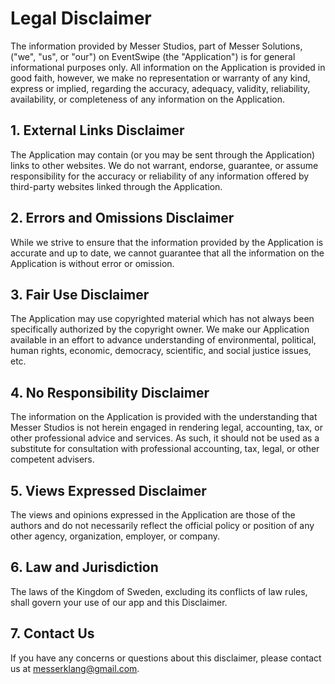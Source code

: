 # Legal Disclaimer

The information provided by Messer Studios, part of Messer Solutions, ("we", "us", or "our") on EventSwipe (the "Application") is for general informational purposes only. All information on the Application is provided in good faith, however, we make no representation or warranty of any kind, express or implied, regarding the accuracy, adequacy, validity, reliability, availability, or completeness of any information on the Application.

## 1. External Links Disclaimer

The Application may contain (or you may be sent through the Application) links to other websites. We do not warrant, endorse, guarantee, or assume responsibility for the accuracy or reliability of any information offered by third-party websites linked through the Application.

## 2. Errors and Omissions Disclaimer

While we strive to ensure that the information provided by the Application is accurate and up to date, we cannot guarantee that all the information on the Application is without error or omission.

## 3. Fair Use Disclaimer

The Application may use copyrighted material which has not always been specifically authorized by the copyright owner. We make our Application available in an effort to advance understanding of environmental, political, human rights, economic, democracy, scientific, and social justice issues, etc.

## 4. No Responsibility Disclaimer
The information on the Application is provided with the understanding that Messer Studios is not herein engaged in rendering legal, accounting, tax, or other professional advice and services. As such, it should not be used as a substitute for consultation with professional accounting, tax, legal, or other competent advisers.

## 5. Views Expressed Disclaimer

The views and opinions expressed in the Application are those of the authors and do not necessarily reflect the official policy or position of any other agency, organization, employer, or company.

## 6. Law and Jurisdiction
The laws of the Kingdom of Sweden, excluding its conflicts of law rules, shall govern your use of our app and this Disclaimer.

## 7. Contact Us

If you have any concerns or questions about this disclaimer, please contact us at messerklang@gmail.com.
